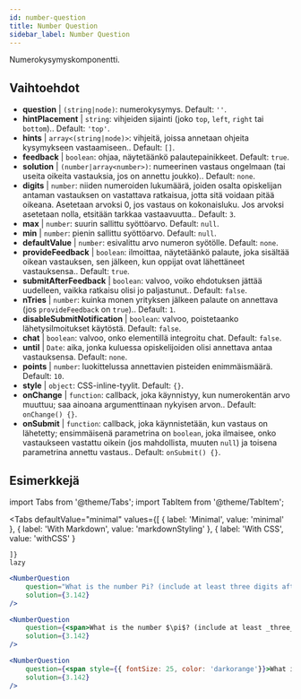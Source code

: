 ```yaml
---
id: number-question 
title: Number Question
sidebar_label: Number Question
---
```


Numerokysymyskomponentti.

## Vaihtoehdot

* __question__ | `(string|node)`: numerokysymys. Default: `''`.
* __hintPlacement__ | `string`: vihjeiden sijainti (joko `top`, `left`, `right` tai `bottom`).. Default: `'top'`.
* __hints__ | `array<(string|node)>`: vihjeitä, joissa annetaan ohjeita kysymykseen vastaamiseen.. Default: `[]`.
* __feedback__ | `boolean`: ohjaa, näytetäänkö palautepainikkeet. Default: `true`.
* __solution__ | `(number|array<number>)`: numeerinen vastaus ongelmaan (tai useita oikeita vastauksia, jos on annettu joukko).. Default: `none`.
* __digits__ | `number`: niiden numeroiden lukumäärä, joiden osalta opiskelijan antaman vastauksen on vastattava ratkaisua, jotta sitä voidaan pitää oikeana. Asetetaan arvoksi 0, jos vastaus on kokonaisluku. Jos arvoksi asetetaan nolla, etsitään tarkkaa vastaavuutta.. Default: `3`.
* __max__ | `number`: suurin sallittu syöttöarvo. Default: `null`.
* __min__ | `number`: pienin sallittu syöttöarvo. Default: `null`.
* __defaultValue__ | `number`: esivalittu arvo numeron syötölle. Default: `none`.
* __provideFeedback__ | `boolean`: ilmoittaa, näytetäänkö palaute, joka sisältää oikean vastauksen, sen jälkeen, kun oppijat ovat lähettäneet vastauksensa.. Default: `true`.
* __submitAfterFeedback__ | `boolean`: valvoo, voiko ehdotuksen jättää uudelleen, vaikka ratkaisu olisi jo paljastunut.. Default: `false`.
* __nTries__ | `number`: kuinka monen yrityksen jälkeen palaute on annettava (jos `provideFeedback` on `true`).. Default: `1`.
* __disableSubmitNotification__ | `boolean`: valvoo, poistetaanko lähetysilmoitukset käytöstä. Default: `false`.
* __chat__ | `boolean`: valvoo, onko elementillä integroitu chat. Default: `false`.
* __until__ | `Date`: aika, jonka kuluessa opiskelijoiden olisi annettava antaa vastauksensa. Default: `none`.
* __points__ | `number`: luokittelussa annettavien pisteiden enimmäismäärä. Default: `10`.
* __style__ | `object`: CSS-inline-tyylit. Default: `{}`.
* __onChange__ | `function`: callback, joka käynnistyy, kun numerokentän arvo muuttuu; saa ainoana argumenttinaan nykyisen arvon.. Default: `onChange() {}`.
* __onSubmit__ | `function`: callback, joka käynnistetään, kun vastaus on lähetetty; ensimmäisenä parametrina on `boolean`, joka ilmaisee, onko vastaukseen vastattu oikein (jos mahdollista, muuten `null`) ja toisena parametrina annettu vastaus.. Default: `onSubmit() {}`.


## Esimerkkejä

import Tabs from '@theme/Tabs';
import TabItem from '@theme/TabItem';

<Tabs
    defaultValue="minimal"
    values={[
        { label: 'Minimal', value: 'minimal' },
        { label: 'With Markdown', value: 'markdownStyling' },
        { label: 'With CSS', value: 'withCSS' }
        
    ]}
    lazy
>

<TabItem value="minimal">

```jsx live
<NumberQuestion
    question="What is the number Pi? (include at least three digits after the decimal point)"
    solution={3.142}
/>
```
</TabItem>

<TabItem value="markdownStyling">

```jsx live
<NumberQuestion
    question={<span>What is the number $\pi$? (include at least _three_ digits after the decimal point)</span>}
    solution={3.142}
/>
```
</TabItem>

<TabItem value="withCSS">

```jsx live
<NumberQuestion
    question={<span style={{ fontSize: 25, color: 'darkorange'}}>What is the number PI - three digits after the period</span>}
    solution={3.142}
/>
```
</TabItem>

</Tabs>
